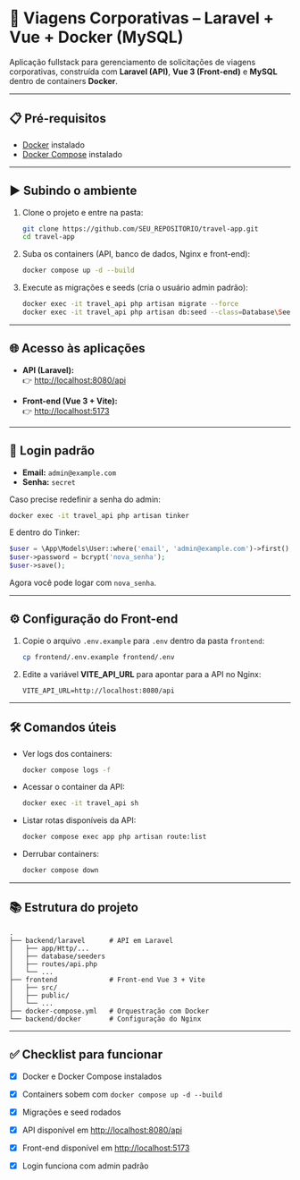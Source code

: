 
# 🚀 Viagens Corporativas – Laravel + Vue + Docker (MySQL)

Aplicação fullstack para gerenciamento de solicitações de viagens corporativas, construída com **Laravel (API)**, **Vue 3 (Front-end)** e **MySQL** dentro de containers **Docker**.

---

## 📋 Pré-requisitos

- [Docker](https://www.docker.com/get-started/) instalado
- [Docker Compose](https://docs.docker.com/compose/install/) instalado

---

## ▶️ Subindo o ambiente

1. Clone o projeto e entre na pasta:

   ```bash
   git clone https://github.com/SEU_REPOSITORIO/travel-app.git
   cd travel-app
   ```

2. Suba os containers (API, banco de dados, Nginx e front-end):

   ```bash
   docker compose up -d --build
   ```

3. Execute as migrações e seeds (cria o usuário admin padrão):

   ```bash
   docker exec -it travel_api php artisan migrate --force
   docker exec -it travel_api php artisan db:seed --class=Database\Seeders\AdminUserSeeder --force
   ```

---

## 🌐 Acesso às aplicações

- **API (Laravel):**  
  👉 [http://localhost:8080/api](http://localhost:8080/api)

- **Front-end (Vue 3 + Vite):**  
  👉 [http://localhost:5173](http://localhost:5173)

---

## 🔑 Login padrão

- **Email:** `admin@example.com`  
- **Senha:** `secret`

Caso precise redefinir a senha do admin:

```bash
docker exec -it travel_api php artisan tinker
```

E dentro do Tinker:

```php
$user = \App\Models\User::where('email', 'admin@example.com')->first();
$user->password = bcrypt('nova_senha');
$user->save();
```

Agora você pode logar com `nova_senha`.

---

## ⚙️ Configuração do Front-end

1. Copie o arquivo `.env.example` para `.env` dentro da pasta `frontend`:

   ```bash
   cp frontend/.env.example frontend/.env
   ```

2. Edite a variável **VITE_API_URL** para apontar para a API no Nginx:

   ```env
   VITE_API_URL=http://localhost:8080/api
   ```

---

## 🛠️ Comandos úteis

- Ver logs dos containers:
  ```bash
  docker compose logs -f
  ```

- Acessar o container da API:
  ```bash
  docker exec -it travel_api sh
  ```

- Listar rotas disponíveis da API:
  ```bash
  docker compose exec app php artisan route:list
  ```

- Derrubar containers:
  ```bash
  docker compose down
  ```

---

## 📚 Estrutura do projeto

```
.
├── backend/laravel      # API em Laravel
│   ├── app/Http/...
│   ├── database/seeders
│   ├── routes/api.php
│   └── ...
├── frontend             # Front-end Vue 3 + Vite
│   ├── src/
│   ├── public/
│   └── ...
├── docker-compose.yml   # Orquestração com Docker
└── backend/docker       # Configuração do Nginx
```

---

## ✅ Checklist para funcionar

- [x] Docker e Docker Compose instalados  
- [x] Containers sobem com `docker compose up -d --build`  
- [x] Migrações e seed rodados  
- [x] API disponível em [http://localhost:8080/api](http://localhost:8080/api)  
- [x] Front-end disponível em [http://localhost:5173](http://localhost:5173)  
- [x] Login funciona com admin padrão  


